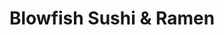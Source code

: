 ---
layout: place
title: "Blowfish Sushi & Ramen"
permalink: /illinois/chicago/blowfish-sushi-ramen.html
stateAbbr: IL
stateName: Illinois
cityName: Chicago
place_id: ChIJo6S8k4LRD4gRdaIrevdrc_Y
photos:
  - name: >-
      places/ChIJo6S8k4LRD4gRdaIrevdrc_Y/photos/AeeoHcLL9thvewW3Y0A-iBMdjCJnFkJ5Qr8pZCxDqYWDAfsua7nezWNmhEEXh0NtOohFc9dyPIeksXcJqgqjdLGvz7iFcmJpeSFSYMrC34b5RE05XeF-jgYBGpe8z9mglwz8cWMgnITmdwjTZ3HVmX8rDzdKABScHMf8sPNeCKzKPwj4aQ2YNMtAbTbnFf-IjjA1UxvWDglAGCm55wDfh-KS6eHiyi5fjRekYQ6hrZpQr05jILkgUiSTDCP5HOr3wRaM40SK3SozG9hy5M6k_5yJDV-dZiUJx25XUkZIxeWEEKAkpg
    widthPx: 860
    heightPx: 645
    authorAttributions:
      - displayName: Blowfish Sushi & Ramen
        uri: https://maps.google.com/maps/contrib/101397001062932038491
        photoUri: >-
          https://lh3.googleusercontent.com/a-/ALV-UjUfXfmCwBwYGavArf4L8Om9iu5e2pC7T6Fh195DaIq-NP5_PKhU=s100-p-k-no-mo
    flagContentUri: >-
      https://www.google.com/local/imagery/report/?cb_client=maps_api_places.places_api&image_key=!1e10!2sAF1QipNAPXkE-gumUGASHeq7ga_uSV9OcSYOE7r10S0i&hl=en-US
    googleMapsUri: >-
      https://www.google.com/maps/place//data=!3m4!1e2!3m2!1sAF1QipNAPXkE-gumUGASHeq7ga_uSV9OcSYOE7r10S0i!2e10!4m2!3m1!1s0x880fd18293bca4a3:0xf6736bf77a2ba275
  - name: >-
      places/ChIJo6S8k4LRD4gRdaIrevdrc_Y/photos/AeeoHcL4f-crY_SwXrjHNq42-EAe308tyP9jEJfsKsWkFuZCyJKala5H2FnP8MheELhYYe7-qQjfjcuSoJSkbFw-DiL8jDsa8cgutey9R3tN5yUoDuFs3dIUY66olhJgxZpzT7hc6wiOFmfbxB5KChIYUSLODjwLpfQViJ_aWeWsLpkaqif2-JZN7f-fSz5WARxKckILC2UPhWoljnQtFUdktJbdp9l056M6rYbDVNIPIOpQ9HME6N9AsdfM_BJ3VzFfowjPjQf_IEjGsESzpNvOUlrkmMx9TjeLgkyIissGGgtPpQ
    widthPx: 1936
    heightPx: 1296
    authorAttributions:
      - displayName: Blowfish Sushi & Ramen
        uri: https://maps.google.com/maps/contrib/101397001062932038491
        photoUri: >-
          https://lh3.googleusercontent.com/a-/ALV-UjUfXfmCwBwYGavArf4L8Om9iu5e2pC7T6Fh195DaIq-NP5_PKhU=s100-p-k-no-mo
    flagContentUri: >-
      https://www.google.com/local/imagery/report/?cb_client=maps_api_places.places_api&image_key=!1e10!2sAF1QipMvWfiFwTpZD6c4Pg_J_g2YH3jkW4gLFXqNfXcc&hl=en-US
    googleMapsUri: >-
      https://www.google.com/maps/place//data=!3m4!1e2!3m2!1sAF1QipMvWfiFwTpZD6c4Pg_J_g2YH3jkW4gLFXqNfXcc!2e10!4m2!3m1!1s0x880fd18293bca4a3:0xf6736bf77a2ba275
  - name: >-
      places/ChIJo6S8k4LRD4gRdaIrevdrc_Y/photos/AeeoHcIHbc6d8YTDRFGmmjFUrwOiAbWZl3ZEeLnSUGzUhalASTCgSwCr0egKSIzdh3GvG4XqTlyT24Bc-8kbCRFBlJHSXFuOaaaVOZxj-Vjj8zEzfIjyWN8DMbivcvH2wZfJVY6YXqLRI05azPACvctfCRGYAb-barxhvv1cYgl7-Wc_f4KaY3iaYuh_HtVwoMjjdOa57pscw8pay1yy1MUZwk6_LS6Ldk1vIxf_2LKU8cvcrSxLkfrvq-kiA-gSBKUzHKj6nJeLE36JQsg0cBupjqQTEb73P31RO9NUY2AevQtY_Exfn14vd3t3SOU_0Z9YwGEGPZ3XbEBUIz3P4vmBQE8Q7DzkKXkIuO8CvQWdXj3mI94fQbFao2X2fb9Mgzlv_Sqegaho9gyG5LMlzgYIPCwYZMVcmbFeEvgslxD9OIq7YQ
    widthPx: 4000
    heightPx: 2252
    authorAttributions:
      - displayName: Gary Bagnull
        uri: https://maps.google.com/maps/contrib/109442757532884384363
        photoUri: >-
          https://lh3.googleusercontent.com/a/ACg8ocLGNF9RCz_01_-VI5wLSJohLYgZK6TQeRXFp4kSk8A1v6Jd5A=s100-p-k-no-mo
    flagContentUri: >-
      https://www.google.com/local/imagery/report/?cb_client=maps_api_places.places_api&image_key=!1e10!2sCIHM0ogKEICAgMDIjafHIw&hl=en-US
    googleMapsUri: >-
      https://www.google.com/maps/place//data=!3m4!1e2!3m2!1sCIHM0ogKEICAgMDIjafHIw!2e10!4m2!3m1!1s0x880fd18293bca4a3:0xf6736bf77a2ba275
  - name: >-
      places/ChIJo6S8k4LRD4gRdaIrevdrc_Y/photos/AeeoHcLuXJynnRPSg-VVCOMhwRtmfcZMi_99dWwS3ahU9pG5b1wahKQg1PaZi8DVoakkepglR10NokXfN20nSV2PjJEg_MGD18aBrYOxTb5OcOUlva_63GivzXRikw-5J9LeJC4hshLob9nYOMQz7m07_ky7oIavMJmshN1T5rO9HpPsUP2_kScVa1zi4wN7BGti-nopR6snbvx2qfNIlarUW8HAX_ErljM4cxrBUwmFSMNOaylv8ycKVrfaqjG5tKhRptgX7PFmjWStIQQhjq_SRAc8nSiTJg7nU3vcRGsWVnVQaQ
    widthPx: 860
    heightPx: 1147
    authorAttributions:
      - displayName: Blowfish Sushi & Ramen
        uri: https://maps.google.com/maps/contrib/101397001062932038491
        photoUri: >-
          https://lh3.googleusercontent.com/a-/ALV-UjUfXfmCwBwYGavArf4L8Om9iu5e2pC7T6Fh195DaIq-NP5_PKhU=s100-p-k-no-mo
    flagContentUri: >-
      https://www.google.com/local/imagery/report/?cb_client=maps_api_places.places_api&image_key=!1e10!2sAF1QipMiOGoBLpb1Ukktmi36f9hYfHQMc6KG1iqVB81A&hl=en-US
    googleMapsUri: >-
      https://www.google.com/maps/place//data=!3m4!1e2!3m2!1sAF1QipMiOGoBLpb1Ukktmi36f9hYfHQMc6KG1iqVB81A!2e10!4m2!3m1!1s0x880fd18293bca4a3:0xf6736bf77a2ba275
  - name: >-
      places/ChIJo6S8k4LRD4gRdaIrevdrc_Y/photos/AeeoHcJz59bPcDNkya_xYh87hO0GlbND2xzA3-6gcbJV3sJHTeLOroezJEm-fAS7sk93tEL-J9kL6JJ4S9Cp69DCxl7SzP3qi-7E-uKqZgrDimGp4s7A5DqKcww74vt87i57hmPUyHzkqaZOXUP1nRv5W8VfAODezd4RdvwR2PGNL9-d09zp8ERnUnfDW7gSu0zBAGRHO355kjWXXo_hNMHP1KiJFAh_jhDTpRR-jDZZjzvQaWcbg4LUXLIdZ0finPOR2vcONAf6C5mp50jEtyZIhoGYn26iphsAp8jOEZp2i8BZBbN6AK4j-Oi_OxDnyjWjMsUjB1R72RH9NoznQvAWcvhAbHDLkLvSjzOkrAKvNP4e6vazc_3w0v99_fWtYiiwrVQ6DUf7ly8Me5mTQ1skNsIItcrJMgBnmxuqNJAM8Ohw3F9P
    widthPx: 3840
    heightPx: 4800
    authorAttributions:
      - displayName: Bryant
        uri: https://maps.google.com/maps/contrib/111883573510020032501
        photoUri: >-
          https://lh3.googleusercontent.com/a-/ALV-UjVII7h6BAZFJTF2HznlZpPVKinm1G0RAeCjeiCoi65Ko0i1tMgh=s100-p-k-no-mo
    flagContentUri: >-
      https://www.google.com/local/imagery/report/?cb_client=maps_api_places.places_api&image_key=!1e10!2sCIHM0ogKEICAgIDXlvOb_wE&hl=en-US
    googleMapsUri: >-
      https://www.google.com/maps/place//data=!3m4!1e2!3m2!1sCIHM0ogKEICAgIDXlvOb_wE!2e10!4m2!3m1!1s0x880fd18293bca4a3:0xf6736bf77a2ba275
  - name: >-
      places/ChIJo6S8k4LRD4gRdaIrevdrc_Y/photos/AeeoHcKAgsJ072O8EIxGtfZoXY37UGo-TNwCskDIVt_4-6bXTQC78oRJisShj-NaYOfZGZTBKW5S6I32BegmB_h0qc0ALPdOgPsIVRoyVHexYhodp-D4gkOzwJ03Dd09yXe8iSb3xOcEqBLnDCnI_QHjWO235Jtu4ztsORJ_V3_YGpOjxX-1YapFFOElqtvjzFipIEtWaC7X0RxOF57PpwJndj19QO6aq93mQzgNoj8g9xyQ-kuoqr_SD3iDLK9cHLFOl0qv6p3ZTuXcQt5PxGo9yAhAjXH3myeJwGNyAV2FnhaIGx_-pX3tLAXYZViCFSRWhtJI0CUNofVfYzxbENDtIeEiwGOIy6QNzGwTH9JtDhK0PUWrJMfQE-r4GID-UloEA3FAhlW-bluxgQSvqPf4h0W_Y921dGPe3A2yb5dnwDe91g
    widthPx: 3024
    heightPx: 3437
    authorAttributions:
      - displayName: Miko S
        uri: https://maps.google.com/maps/contrib/117333769782195054674
        photoUri: >-
          https://lh3.googleusercontent.com/a-/ALV-UjWppQ4Hdp0DUoY6Cfe__nuCK0XeET-5qx4V8bJKAL9UVQbnaLg=s100-p-k-no-mo
    flagContentUri: >-
      https://www.google.com/local/imagery/report/?cb_client=maps_api_places.places_api&image_key=!1e10!2sCIHM0ogKEICAgIDb6a_7bA&hl=en-US
    googleMapsUri: >-
      https://www.google.com/maps/place//data=!3m4!1e2!3m2!1sCIHM0ogKEICAgIDb6a_7bA!2e10!4m2!3m1!1s0x880fd18293bca4a3:0xf6736bf77a2ba275
  - name: >-
      places/ChIJo6S8k4LRD4gRdaIrevdrc_Y/photos/AeeoHcINqBHBn6KD78fU10sOeSPzogsQQ-vq6cJs_77Zofx3y6e5Z8NW2ZzmYGl3Rkv4f1ExwDRYFUyMTIgxZ6c1gi0iS5z42K-14re5RDrDeQydmnIaPeQHiZJQywD2u0-dmFyJtYdZtW4hNQYp1JWfMBtqzzssVj6s9MvguWGynZngJX1aIxk_eG_73yj0LMKSULG0nmaIvs7EMWXmGdsa4y2oSsGQf2DiZMmrdEFBa0G9TzCLIrG1qnKimiruHBFEcaEJ2usU8O6xRusCh28UYjCbvevKuyyfiC_T2F9GBszSlsglqQE9KuI3L5LszuotKfbOv76P__PCwVGU2WDndnMa1h_s55ELO_kWjniJu_-GXRnK-L7KTa48OXjgEB6xmpw6Yvbe9ym0yMPwtFTW6QWiRN_P3hZaeu1stpkKoC_cH_k
    widthPx: 3024
    heightPx: 4032
    authorAttributions:
      - displayName: Christian B
        uri: https://maps.google.com/maps/contrib/102284877298741545342
        photoUri: >-
          https://lh3.googleusercontent.com/a-/ALV-UjUOgH-ClJy_TxuHcwgPEQCOteilM167gAL3jZy4Dnosq56Ym-g54Q=s100-p-k-no-mo
    flagContentUri: >-
      https://www.google.com/local/imagery/report/?cb_client=maps_api_places.places_api&image_key=!1e10!2sCIHM0ogKEICAgIDhqYTgiAE&hl=en-US
    googleMapsUri: >-
      https://www.google.com/maps/place//data=!3m4!1e2!3m2!1sCIHM0ogKEICAgIDhqYTgiAE!2e10!4m2!3m1!1s0x880fd18293bca4a3:0xf6736bf77a2ba275
  - name: >-
      places/ChIJo6S8k4LRD4gRdaIrevdrc_Y/photos/AeeoHcJFQzZD8GoOReRyxfzFhnrxXuoKqQQZW-_G0EhRY8ZUvLgB6wu8zDf2oQVC078z470NnzPyPynCxVxdP9x-DYF8441wF4vafA0q193y8zfJSkw_M60eXD_cwFYwTn0lbU6Wz5SfnsWd6LzxZjadg3JnxSIi8iia_iJaVeMJyMKnYofugmDCxJSIGUOyANo_8cA-JRqt8Ci_fKpWJY3hvU9L_Hnr235gOyJsmPxD4KDkk_-QJtQsFeQ_Jwk5bq8NdJ06BedUpmj1Zz5b4g2-dbbQ1wDR1JhBhFEDPTv71gm9nZ-apMK8YsPZH07lZ8COMeKvG3t1vNtb1cLtlnQUjZiZh51etthqMhqrKu1dRkGfVAAL0htsP1A0X1RD5SAAnWWTGn0OxV6Tdqg_M4K0JoZt44pAUzk9UoMREwB-Z4iRmw
    widthPx: 3024
    heightPx: 4032
    authorAttributions:
      - displayName: Caesar Oleksy
        uri: https://maps.google.com/maps/contrib/102983664084931143677
        photoUri: >-
          https://lh3.googleusercontent.com/a-/ALV-UjWG59Kg0_5ncA7g0HWgcTMlRxLyNE2sOAAMOkFOX6Xe7Hu-aiZw=s100-p-k-no-mo
    flagContentUri: >-
      https://www.google.com/local/imagery/report/?cb_client=maps_api_places.places_api&image_key=!1e10!2sCIHM0ogKEICAgICPhZ-YRw&hl=en-US
    googleMapsUri: >-
      https://www.google.com/maps/place//data=!3m4!1e2!3m2!1sCIHM0ogKEICAgICPhZ-YRw!2e10!4m2!3m1!1s0x880fd18293bca4a3:0xf6736bf77a2ba275
  - name: >-
      places/ChIJo6S8k4LRD4gRdaIrevdrc_Y/photos/AeeoHcJarJUxQR1Sv98hztgePEheI6OCnPVbhNNhVOxd86ROJU9ZM_KGRbzLxv7DJ8Ut_e5aP4gyRYmf3Ph0EcMGACt_ifiFF9RgSzVMqKKKomMs9gjmDfOPKw30GGtDnIFwvQfS_SAE75__Zxk7-xOsNEDEb-DpN0SO2QJqlfjw4cBEIdwx479vK0FDcwBP46N_M11GyWbab4QejTCJfuk7Rr4y1Uuo-1qpsnqcvMVKi9R9f53NxFpztUb3i1mc4c-PAdohfaKazKiKfE7hMdG1pfTiaa8L1VLb3O6THgXM7m5llXlMmMe-pNKb0mCBj2pcdJOCViY24wPCwCpOBtGkH1MNVQ_5NCKS9jVX4C3wmvYj-F0ZT8L38Rua6r0hCugCkku7MTR8ovWvqQ7wSa5p9Ad9nDz7-T0tKmqhKrgI7s7MxA
    widthPx: 4000
    heightPx: 2252
    authorAttributions:
      - displayName: James Thompson
        uri: https://maps.google.com/maps/contrib/116896571184928190913
        photoUri: >-
          https://lh3.googleusercontent.com/a/ACg8ocLSPFPeA_O4wlzRMx3ge50mf2OKjX2ViAnl1VswzR01KIOpSw=s100-p-k-no-mo
    flagContentUri: >-
      https://www.google.com/local/imagery/report/?cb_client=maps_api_places.places_api&image_key=!1e10!2sCIHM0ogKEICAgID96dD1Kg&hl=en-US
    googleMapsUri: >-
      https://www.google.com/maps/place//data=!3m4!1e2!3m2!1sCIHM0ogKEICAgID96dD1Kg!2e10!4m2!3m1!1s0x880fd18293bca4a3:0xf6736bf77a2ba275
  - name: >-
      places/ChIJo6S8k4LRD4gRdaIrevdrc_Y/photos/AeeoHcILLlhGIFvI19ubeu7idX60Wa6KWSs9AyW4r5IefmXaACmlbLxiFVvshGrM0Y_FqU8_EicNgxKkyJT-0yPdQz8cKPs8AbzQBqOak_mIuIgAje8kD8xC4PwZO3e022jC1DzqrzclGFHGiZno0LJBvVi7DlF44DA3qq16KnSGc6qaaWWjhZzK6QGZ-HkRyT-tSMHIcZJF_fFgqU4B3ZdHR3tKQpF73YBU1lg4_Bl4o1TFC1bLF5ExVVgSm9mc482SpfGI2Farh-pYOHu5tmTS7R7w2n2v3gveM-UZX0teaV_DeOHmR3_9PKn6xIuGEheJSUDLEs4UlPn1RdZypED0BF3jk0072YssznGYO_0cLgLIp78Gg2qn_z1ZKC7Gx9mzWbRGXgmP-KY2wVnKK6o3Cl3T74y7A82jm1wJISQh76M3a4ou
    widthPx: 4000
    heightPx: 3000
    authorAttributions:
      - displayName: Daniel Breems
        uri: https://maps.google.com/maps/contrib/113757709456609641925
        photoUri: >-
          https://lh3.googleusercontent.com/a-/ALV-UjUr_qA7yzZi5G7ncQT-4kaat82p4xITN84mYc2Y9OG9rrp1C277=s100-p-k-no-mo
    flagContentUri: >-
      https://www.google.com/local/imagery/report/?cb_client=maps_api_places.places_api&image_key=!1e10!2sCIHM0ogKEICAgICzpI6T7gE&hl=en-US
    googleMapsUri: >-
      https://www.google.com/maps/place//data=!3m4!1e2!3m2!1sCIHM0ogKEICAgICzpI6T7gE!2e10!4m2!3m1!1s0x880fd18293bca4a3:0xf6736bf77a2ba275
address: 1130 W Bryn Mawr Ave, Chicago, IL 60660, USA
street: 1130 W Bryn Mawr Ave
city: Chicago
state: IL
zip: '60660'
country: USA
neighborhood: Edgewater
latitude: '41.983918'
longitude: '-87.659293'
accessibility_options:
  wheelchairAccessibleParking: false
  wheelchairAccessibleEntrance: true
  wheelchairAccessibleRestroom: true
  wheelchairAccessibleSeating: true
business_status: OPERATIONAL
name: Blowfish Sushi & Ramen
google_maps_links:
  directionsUri: >-
    https://www.google.com/maps/dir//''/data=!4m7!4m6!1m1!4e2!1m2!1m1!1s0x880fd18293bca4a3:0xf6736bf77a2ba275!3e0
  placeUri: https://maps.google.com/?cid=17758656466302771829
  writeAReviewUri: >-
    https://www.google.com/maps/place//data=!4m3!3m2!1s0x880fd18293bca4a3:0xf6736bf77a2ba275!12e1
  reviewsUri: >-
    https://www.google.com/maps/place//data=!4m4!3m3!1s0x880fd18293bca4a3:0xf6736bf77a2ba275!9m1!1b1
  photosUri: >-
    https://www.google.com/maps/place//data=!4m3!3m2!1s0x880fd18293bca4a3:0xf6736bf77a2ba275!10e5
primary_type: Sushi Restaurant
opening_hours:
  regular: null
  current: null
secondary_opening_hours:
  regular:
    weekdayDescriptions: null
    type: null
  current:
    weekdayDescriptions: null
    type: null
phone: (773) 654-3369
price_level: PRICE_LEVEL_MODERATE
price_range: $20 &ndash; $30
rating: '4.7'
rating_count: 1092
website: http://blowfishchicago.com/
description: >-
  Creative Asian-fusion fare & sushi in modern, minimalist digs with a BYO
  policy.
reviews:
  - name: >-
      places/ChIJo6S8k4LRD4gRdaIrevdrc_Y/reviews/ChZDSUhNMG9nS0VJQ0FnTUR3dzRHaVl3EAE
    relativePublishTimeDescription: 2 weeks ago
    rating: 5
    text:
      text: >-
        My first experience at Blowfish was ABSOLUTELY Phenomenal!!!! The Sushi,
        Atmosphere, and even the price was well worth it and one of a kind!
        There was a very short wait time for the food, the customer service was
        outstanding and the price was worth paying and I absolutely hope to come
        back again upon my next visit to Chicago!


        Along with the sushi, the perfect sauce will be #KOMODOblack which is a
        smoky, mildly hot and all purpose sauce for Seafood, Chicken, Steaks,
        Pastas, and everything else edible!!!
      languageCode: en
    originalText:
      text: >-
        My first experience at Blowfish was ABSOLUTELY Phenomenal!!!! The Sushi,
        Atmosphere, and even the price was well worth it and one of a kind!
        There was a very short wait time for the food, the customer service was
        outstanding and the price was worth paying and I absolutely hope to come
        back again upon my next visit to Chicago!


        Along with the sushi, the perfect sauce will be #KOMODOblack which is a
        smoky, mildly hot and all purpose sauce for Seafood, Chicken, Steaks,
        Pastas, and everything else edible!!!
      languageCode: en
    authorAttribution:
      displayName: Proverbs
      uri: https://www.google.com/maps/contrib/102346106513293967729/reviews
      photoUri: >-
        https://lh3.googleusercontent.com/a-/ALV-UjXFR5c6vY6sGBiYD5ZXqWVgTXclkQDE6qRxGWO7yCdQ2h7ayAEE=s128-c0x00000000-cc-rp-mo-ba5
    publishTime: '2025-03-27T23:05:56.254657Z'
    flagContentUri: >-
      https://www.google.com/local/review/rap/report?postId=ChZDSUhNMG9nS0VJQ0FnTUR3dzRHaVl3EAE&d=17924085&t=1
    googleMapsUri: >-
      https://www.google.com/maps/reviews/data=!4m6!14m5!1m4!2m3!1sChZDSUhNMG9nS0VJQ0FnTUR3dzRHaVl3EAE!2m1!1s0x880fd18293bca4a3:0xf6736bf77a2ba275
  - name: >-
      places/ChIJo6S8k4LRD4gRdaIrevdrc_Y/reviews/ChdDSUhNMG9nS0VJQ0FnTUR3OExYT3F3RRAB
    relativePublishTimeDescription: 3 weeks ago
    rating: 5
    text:
      text: >-
        I've been coming here since the old location across the street, and it
        makes me so happy to see how successful they've been since expanding.


        I was diagnosed with celiac, so it was difficult trying to adjust to the
        fact I couldn't have everything from the menu anymore. Our waitress is
        one whom we have seen around for awhile and she was so kind in letting
        me know some of the rolls could be adjusted and made gluten free. She
        even brought gluten free soy sauce for me and gave reassurance (without
        me asking) that the rolls i got were made carefully! 🥹


        I love it here and would recommend anyone, Celiac and non-celiac, to
        come here! For sure my favorite place in Chicago! 🍣❤️
      languageCode: en
    originalText:
      text: >-
        I've been coming here since the old location across the street, and it
        makes me so happy to see how successful they've been since expanding.


        I was diagnosed with celiac, so it was difficult trying to adjust to the
        fact I couldn't have everything from the menu anymore. Our waitress is
        one whom we have seen around for awhile and she was so kind in letting
        me know some of the rolls could be adjusted and made gluten free. She
        even brought gluten free soy sauce for me and gave reassurance (without
        me asking) that the rolls i got were made carefully! 🥹


        I love it here and would recommend anyone, Celiac and non-celiac, to
        come here! For sure my favorite place in Chicago! 🍣❤️
      languageCode: en
    authorAttribution:
      displayName: Ingrid Flechtenmacher
      uri: https://www.google.com/maps/contrib/107321759483351771418/reviews
      photoUri: >-
        https://lh3.googleusercontent.com/a-/ALV-UjXvZaQB-K-86oK6lvQnqPZDACvp1yxilKayCkOiu9x6ieyvcbTvZQ=s128-c0x00000000-cc-rp-mo
    publishTime: '2025-03-23T00:07:48.003390Z'
    flagContentUri: >-
      https://www.google.com/local/review/rap/report?postId=ChdDSUhNMG9nS0VJQ0FnTUR3OExYT3F3RRAB&d=17924085&t=1
    googleMapsUri: >-
      https://www.google.com/maps/reviews/data=!4m6!14m5!1m4!2m3!1sChdDSUhNMG9nS0VJQ0FnTUR3OExYT3F3RRAB!2m1!1s0x880fd18293bca4a3:0xf6736bf77a2ba275
  - name: >-
      places/ChIJo6S8k4LRD4gRdaIrevdrc_Y/reviews/ChdDSUhNMG9nS0VJQ0FnSUR2emRlSDV3RRAB
    relativePublishTimeDescription: 3 months ago
    rating: 5
    text:
      text: >-
        A lovely spot for ramen! The inside looks so elegant but you don’t have
        to wear black tie to eat there! The tofu ramen was so good and had such
        a great umami flavor to it. The staff were very nice and helped me
        figure out parking! Go with friends and share some tasty appetizers!
      languageCode: en
    originalText:
      text: >-
        A lovely spot for ramen! The inside looks so elegant but you don’t have
        to wear black tie to eat there! The tofu ramen was so good and had such
        a great umami flavor to it. The staff were very nice and helped me
        figure out parking! Go with friends and share some tasty appetizers!
      languageCode: en
    authorAttribution:
      displayName: Lou Lou
      uri: https://www.google.com/maps/contrib/115077901733617101390/reviews
      photoUri: >-
        https://lh3.googleusercontent.com/a-/ALV-UjXwdANgHOprIBItL5v-EOWyD8wJQojjWZx4Ev8UrW_YPSbHsa0R=s128-c0x00000000-cc-rp-mo-ba6
    publishTime: '2024-12-22T23:06:32.505561Z'
    flagContentUri: >-
      https://www.google.com/local/review/rap/report?postId=ChdDSUhNMG9nS0VJQ0FnSUR2emRlSDV3RRAB&d=17924085&t=1
    googleMapsUri: >-
      https://www.google.com/maps/reviews/data=!4m6!14m5!1m4!2m3!1sChdDSUhNMG9nS0VJQ0FnSUR2emRlSDV3RRAB!2m1!1s0x880fd18293bca4a3:0xf6736bf77a2ba275
  - name: >-
      places/ChIJo6S8k4LRD4gRdaIrevdrc_Y/reviews/ChZDSUhNMG9nS0VJQ0FnTURBc2V6VUxBEAE
    relativePublishTimeDescription: 2 months ago
    rating: 5
    text:
      text: >-
        Love their beef brisket ramen! Has a hint of spicy. Been coming here for
        years from before they switched to their new location! Server always
        super nice and the new location super cute!!!
      languageCode: en
    originalText:
      text: >-
        Love their beef brisket ramen! Has a hint of spicy. Been coming here for
        years from before they switched to their new location! Server always
        super nice and the new location super cute!!!
      languageCode: en
    authorAttribution:
      displayName: gabriela ramirez
      uri: https://www.google.com/maps/contrib/103346141208714109243/reviews
      photoUri: >-
        https://lh3.googleusercontent.com/a/ACg8ocL77uUX1vAFHLdeuHze8vbc6akw4Nk0l21DYl3t2C92B6H8fJg=s128-c0x00000000-cc-rp-mo-ba2
    publishTime: '2025-02-09T21:25:33.162715Z'
    flagContentUri: >-
      https://www.google.com/local/review/rap/report?postId=ChZDSUhNMG9nS0VJQ0FnTURBc2V6VUxBEAE&d=17924085&t=1
    googleMapsUri: >-
      https://www.google.com/maps/reviews/data=!4m6!14m5!1m4!2m3!1sChZDSUhNMG9nS0VJQ0FnTURBc2V6VUxBEAE!2m1!1s0x880fd18293bca4a3:0xf6736bf77a2ba275
  - name: >-
      places/ChIJo6S8k4LRD4gRdaIrevdrc_Y/reviews/ChdDSUhNMG9nS0VJQ0FnTURnNHN5V293RRAB
    relativePublishTimeDescription: a month ago
    rating: 5
    text:
      text: >-
        Both sushi and ramen were really good! I recommend the shishito peppers
        for appetizer as well. Good selection of unique drinks. I recommend the
        pressed sushi and tonkotsu ramen. Good serving sizes and prices weren’t
        bad either. I liked the atmosphere a lot. Low lighting and intimate.
        Service was fast. I’ll be back!
      languageCode: en
    originalText:
      text: >-
        Both sushi and ramen were really good! I recommend the shishito peppers
        for appetizer as well. Good selection of unique drinks. I recommend the
        pressed sushi and tonkotsu ramen. Good serving sizes and prices weren’t
        bad either. I liked the atmosphere a lot. Low lighting and intimate.
        Service was fast. I’ll be back!
      languageCode: en
    authorAttribution:
      displayName: Faith
      uri: https://www.google.com/maps/contrib/103442805239085662789/reviews
      photoUri: >-
        https://lh3.googleusercontent.com/a-/ALV-UjW_jx_8g4CVGn-d_2BWwYnau_OENASoNSdtmQpfD5QI3kSw4LsILg=s128-c0x00000000-cc-rp-mo-ba6
    publishTime: '2025-02-23T14:19:18.542926Z'
    flagContentUri: >-
      https://www.google.com/local/review/rap/report?postId=ChdDSUhNMG9nS0VJQ0FnTURnNHN5V293RRAB&d=17924085&t=1
    googleMapsUri: >-
      https://www.google.com/maps/reviews/data=!4m6!14m5!1m4!2m3!1sChdDSUhNMG9nS0VJQ0FnTURnNHN5V293RRAB!2m1!1s0x880fd18293bca4a3:0xf6736bf77a2ba275
parking_options:
  paidStreetParking: true
  valetParking: false
payment_options:
  acceptsCreditCards: true
  acceptsDebitCards: true
  acceptsCashOnly: false
  acceptsNfc: true
allow_dogs: null
curbside_pickup: false
delivery: true
dine_in: true
good_for_children: null
good_for_groups: true
good_for_sports: false
live_music: false
menu_for_children: false
outdoor_seating: false
reservable: true
restroom: true
serves_beer: true
serves_breakfast: false
serves_brunch: false
serves_cocktails: true
serves_coffee: false
serves_dinner: true
serves_dessert: true
serves_lunch: true
serves_vegetarian_food: true
serves_wine: true
takeout: true

---